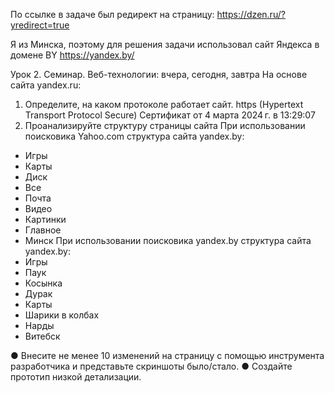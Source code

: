 По ссылке в задаче был редирект на страницу:
https://dzen.ru/?yredirect=true

Я из Минска, поэтому для решения задачи использовал сайт Яндекса в домене BY
https://yandex.by/

Урок 2. Семинар. Веб-технологии: вчера, сегодня, завтра
На основе сайта yandex.ru:

1. Определите, на каком протоколе работает сайт.
https (Hypertext Transport Protocol Secure)
Сертификат от 4 марта 2024 г. в 13:29:07
2. Проанализируйте структуру страницы сайта
При использовании поисковика Yahoo.com структура сайта yandex.by: 
- Игры
- Карты
- Диск
- Все
- Почта
- Видео
- Картинки
- Главное
- Минск
При использовании поисковика yandex.by структура сайта yandex.by: 
- Игры
- Паук
- Косынка
- Дурак
- Карты
- Шарики в колбах
- Нарды
- Витебск

● Внесите не менее 10 изменений на страницу с помощью инструмента разработчика и представьте скриншоты было/стало.
● Создайте прототип низкой детализации.